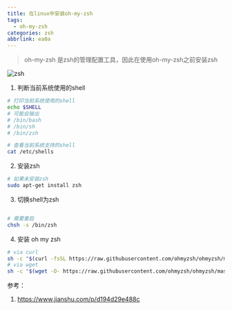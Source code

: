 ```yaml
---
title: 在linux中安装oh-my-zsh
tags:
  - oh-my-zsh
categories: zsh
abbrlink: ea0a
---
```


> oh-my-zsh 是zsh的管理配置工具，因此在使用oh-my-zsh之前安装zsh

![zsh][image-1]
1. 判断当前系统使用的shell
```sh
# 打印当前系统使用的shell
echo $SHELL
# 可能会输出
# /bin/bash
# /bin/sh
# /bin/zsh

# 查看当前系统支持的shell
cat /etc/shells
```
2. 安装zsh
```sh
# 如果未安装zsh
sudo apt-get install zsh
```
3. 切换shell为zsh
```sh

# 需要重启
chsh -s /bin/zsh
```
4. 安装 oh my zsh
```sh
# via curl
sh -c "$(curl -fsSL https://raw.githubusercontent.com/ohmyzsh/ohmyzsh/master/tools/install.sh)"
# via wget
sh -c "$(wget -O- https://raw.githubusercontent.com/ohmyzsh/ohmyzsh/master/tools/install.sh)"
```
参考：
1. https://www.jianshu.com/p/d194d29e488c

[image-1]:	https://oss.smart-lifestyle.cn/blog/w5ahz.jpg